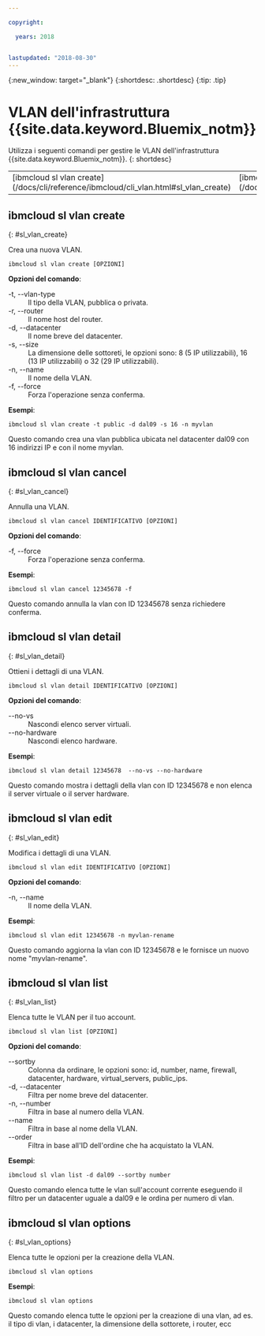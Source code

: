 ```yaml
---

copyright:

  years: 2018


lastupdated: "2018-08-30"
---
```


{:new_window: target="_blank"}
{:shortdesc: .shortdesc}
{:tip: .tip}

# VLAN dell'infrastruttura {{site.data.keyword.Bluemix_notm}} 

Utilizza i seguenti comandi per gestire le VLAN dell'infrastruttura {{site.data.keyword.Bluemix_notm}}.
{: shortdesc}

<table summary="Comandi della VLAN dell'infrastruttura {{site.data.keyword.Bluemix_notm}} riportati in ordine alfabetico con dei link a ulteriori informazioni sul comando">
 <thead>
 </thead>
 <tbody>
 <tr>
 <td>[ibmcloud sl vlan create](/docs/cli/reference/ibmcloud/cli_vlan.html#sl_vlan_create)</td>
 <td>[ibmcloud sl vlan cancel](/docs/cli/reference/ibmcloud/cli_vlan.html#sl_vlan_cancel)</td>
 <td>[ibmcloud sl vlan detail](/docs/cli/reference/ibmcloud/cli_vlan.html#sl_vlan_detail)</td>
 <td>[ibmcloud sl vlan edit](/docs/cli/reference/ibmcloud/cli_vlan.html#sl_vlan_edit)</td>
 <td>[ibmcloud sl vlan list](/docs/cli/reference/ibmcloud/cli_vlan.html#sl_vlan_list)</td>
 <td>[ibmcloud sl vlan options
](/docs/cli/reference/ibmcloud/cli_vlan.html#sl_vlan_options)</td>
 </tr>
   </tbody>
 </table>

 ## ibmcloud sl vlan create
{: #sl_vlan_create}

Crea una nuova VLAN.
```
ibmcloud sl vlan create [OPZIONI]
```

<strong>Opzioni del comando</strong>:
<dl>
<dt>-t, --vlan-type</dt>
<dd>Il tipo della VLAN, pubblica o privata.</dd>
<dt>-r, --router</dt>
<dd>Il nome host del router.</dd>
<dt>-d, --datacenter</dt>
<dd>Il nome breve del datacenter.</dd>
<dt>-s, --size</dt>
<dd>La dimensione delle sottoreti, le opzioni sono: 8 (5 IP utilizzabili), 16 (13 IP utilizzabili) o 32 (29 IP utilizzabili).</dd>
<dt>-n, --name</dt>
<dd>Il nome della VLAN.</dd>
<dt>-f, --force</dt>
<dd>Forza l'operazione senza conferma.</dd>
</dl>

**Esempi**:
```
ibmcloud sl vlan create -t public -d dal09 -s 16 -n myvlan
```
Questo comando crea una vlan pubblica ubicata nel datacenter dal09 con 16 indirizzi IP e con il nome myvlan.

## ibmcloud sl vlan cancel
{: #sl_vlan_cancel}

Annulla una VLAN.
```
ibmcloud sl vlan cancel IDENTIFICATIVO [OPZIONI]
```

<strong>Opzioni del comando</strong>:
<dl>
<dt>-f, --force</dt>
<dd>Forza l'operazione senza conferma.</dd>
</dl>

**Esempi**:
```
ibmcloud sl vlan cancel 12345678 -f
```
Questo comando annulla la vlan con ID 12345678 senza richiedere conferma.

## ibmcloud sl vlan detail
{: #sl_vlan_detail}

Ottieni i dettagli di una VLAN.
```
ibmcloud sl vlan detail IDENTIFICATIVO [OPZIONI]
```

<strong>Opzioni del comando</strong>:
<dl>
<dt>--no-vs</dt>
<dd>Nascondi elenco server virtuali.</dd>
<dt>--no-hardware</dt>
<dd>Nascondi elenco hardware.</dd>
</dl>

**Esempi**:
```
ibmcloud sl vlan detail 12345678  --no-vs --no-hardware
```
Questo comando mostra i dettagli della vlan con ID 12345678 e non elenca il server virtuale o il server hardware.

## ibmcloud sl vlan edit
{: #sl_vlan_edit}

Modifica i dettagli di una VLAN.
```
ibmcloud sl vlan edit IDENTIFICATIVO [OPZIONI]
```

<strong>Opzioni del comando</strong>:
<dl>
<dt>-n, --name</dt>
<dd>Il nome della VLAN.</dd>
</dl>

**Esempi**:
```
ibmcloud sl vlan edit 12345678 -n myvlan-rename
```
Questo comando aggiorna la vlan con ID 12345678 e le fornisce un nuovo nome "myvlan-rename".

## ibmcloud sl vlan list
{: #sl_vlan_list}

Elenca tutte le VLAN per il tuo account.
```
ibmcloud sl vlan list [OPZIONI]
```

<strong>Opzioni del comando</strong>:
<dl>
<dt>--sortby</dt>
<dd>Colonna da ordinare, le opzioni sono: id, number, name, firewall, datacenter, hardware, virtual_servers, public_ips.</dd>
<dt>-d, --datacenter</dt>
<dd>Filtra per nome breve del datacenter.</dd>
<dt>-n, --number</dt>
<dd>Filtra in base al numero della VLAN.</dd>
<dt>--name</dt>
<dd>Filtra in base al nome della VLAN.</dd>
<dt>--order</dt>
<dd>Filtra in base all'ID dell'ordine che ha acquistato la VLAN.</dd>
</dl>

**Esempi**:
```
ibmcloud sl vlan list -d dal09 --sortby number
```
Questo comando elenca tutte le vlan sull'account corrente eseguendo il filtro per un datacenter uguale a dal09 e le ordina per numero di vlan.

## ibmcloud sl vlan options
{: #sl_vlan_options}

Elenca tutte le opzioni per la creazione della VLAN.
```
ibmcloud sl vlan options
```


**Esempi**:
```
ibmcloud sl vlan options
```
Questo comando elenca tutte le opzioni per la creazione di una vlan, ad es. il tipo di vlan, i datacenter, la dimensione della sottorete, i router, ecc
